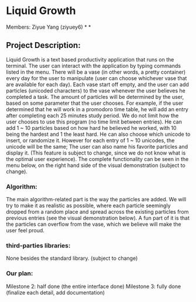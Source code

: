 # Liquid Growth
Members:
Ziyue Yang (ziyuey6)
*
*

## Project Description: 
Liquid Growth is a text based productivity application that runs on the terminal. The user can interact with the application by typing commands listed in the menu. There will be a vase (in other words, a pretty container) every day for the user to manipulate (user can choose whichever vase that are available for each day). Each vase start off empty, and the user can add particles (unicoded characters) to the vase whenever the user believes he completed a task. The amount of particles will be determined by the user, based on some parameter that the user chooses. For example, if the user determined that he will work in a promodoro time table, he will add an entry after completing each 25 minutes study period. We do not limit how the user chooses to use this program (no time limit between entries). He can add 1 ~ 10 particles based on how hard he believed he worked, with 10 being the hardest and 1 the least hard. He can also choose which unicode to insert, or randomize it. However for each entry of 1 ~ 10 unicodes, the unicode will be the same; The user can also name his favorite particles and display it. (This feature is subject to change, since we do not know what is the optimal user experience). The complete functionality can be seen in the menu below, on the right hand side of the visual demonstration (subject to change).

### Algorithm:
The main algorithm-related part is the way the particles are added. We will try to make it as realistic as possible, where each particle seemingly dropped from a random place and spread across the existing particles from previous entries (see the visual demonstration below). A fun part of it is that the particles can overflow from the vase, which we believe will make the user feel proud.

### third-parties libraries: 
None besides the standard library. (subject to change)

### Our plan: 
Milestone 2: half done (the entire interface done) 
Milestone 3: fully done (finalize each detail, add documentation)